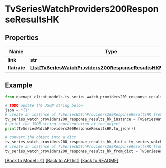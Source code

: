 # TvSeriesWatchProviders200ResponseResultsHK


## Properties

Name | Type | Description | Notes
------------ | ------------- | ------------- | -------------
**link** | **str** |  | [optional] 
**flatrate** | [**List[TvSeriesWatchProviders200ResponseResultsHKFlatrateInner]**](TvSeriesWatchProviders200ResponseResultsHKFlatrateInner.md) |  | [optional] 

## Example

```python
from openapi_client.models.tv_series_watch_providers200_response_results_hk import TvSeriesWatchProviders200ResponseResultsHK

# TODO update the JSON string below
json = "{}"
# create an instance of TvSeriesWatchProviders200ResponseResultsHK from a JSON string
tv_series_watch_providers200_response_results_hk_instance = TvSeriesWatchProviders200ResponseResultsHK.from_json(json)
# print the JSON string representation of the object
print(TvSeriesWatchProviders200ResponseResultsHK.to_json())

# convert the object into a dict
tv_series_watch_providers200_response_results_hk_dict = tv_series_watch_providers200_response_results_hk_instance.to_dict()
# create an instance of TvSeriesWatchProviders200ResponseResultsHK from a dict
tv_series_watch_providers200_response_results_hk_from_dict = TvSeriesWatchProviders200ResponseResultsHK.from_dict(tv_series_watch_providers200_response_results_hk_dict)
```
[[Back to Model list]](../README.md#documentation-for-models) [[Back to API list]](../README.md#documentation-for-api-endpoints) [[Back to README]](../README.md)


